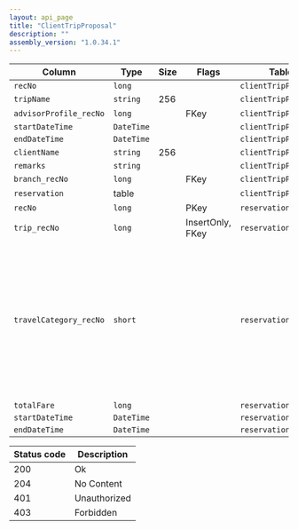 ```yaml
---
layout: api_page
title: "ClientTripProposal"
description: ""
assembly_version: "1.0.34.1"
---
```




| Column | Type | Size | Flags | Table | Description |
| ------ | ---- | ---- | ----- | ----- | ----------- |
| `recNo` | `long` |  |  | `clientTripProposal` | 
| `tripName` | `string` | 256 |  | `clientTripProposal` | 
| `advisorProfile_recNo` | `long` |  | FKey | `clientTripProposal` | 
| `startDateTime` | `DateTime` |  |  | `clientTripProposal` | 
| `endDateTime` | `DateTime` |  |  | `clientTripProposal` | 
| `clientName` | `string` | 256 |  | `clientTripProposal` | 
| `remarks` | `string` |  |  | `clientTripProposal` | 
| `branch_recNo` | `long` |  | FKey | `clientTripProposal` | 
| `reservation ` | table |  |  | `clientTripProposal` | 
| `recNo` | `long` |  | PKey | `reservation` | 
| `trip_recNo` | `long` |  | InsertOnly, FKey | `reservation` | 
| `travelCategory_recNo` | `short` |  |  | `reservation` | Air = 1, Hotel = 2, Car = 3, Cruise = 4, Tour = 5, Rail = 6, Transfer = 7, Insurance = 8, ServiceFee = 9, Excursion = 10, ClientVoucher = 11, GiftCertificate = 12, SupplierVoucher = 13, Misc = 99
| `totalFare` | `long` |  |  | `reservation` | 
| `startDateTime` | `DateTime` |  |  | `reservation` | 
| `endDateTime` | `DateTime` |  |  | `reservation` | 

| Status code | Description |
| ----------- | ----------- |
| 200 | Ok |
| 204 | No Content |
| 401 | Unauthorized |
| 403 | Forbidden |


